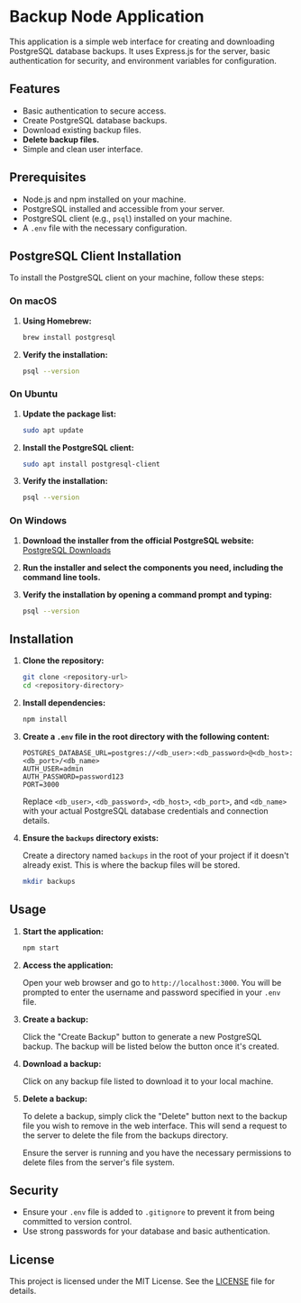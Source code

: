 # Backup Node Application

This application is a simple web interface for creating and downloading PostgreSQL database backups. It uses Express.js for the server, basic authentication for security, and environment variables for configuration.

## Features

- Basic authentication to secure access.
- Create PostgreSQL database backups.
- Download existing backup files.
- **Delete backup files.**
- Simple and clean user interface.

## Prerequisites

- Node.js and npm installed on your machine.
- PostgreSQL installed and accessible from your server.
- PostgreSQL client (e.g., `psql`) installed on your machine.
- A `.env` file with the necessary configuration.

## PostgreSQL Client Installation

To install the PostgreSQL client on your machine, follow these steps:

### On macOS

1. **Using Homebrew:**

   ```bash
   brew install postgresql
   ```

2. **Verify the installation:**

   ```bash
   psql --version
   ```

### On Ubuntu

1. **Update the package list:**

   ```bash
   sudo apt update
   ```

2. **Install the PostgreSQL client:**

   ```bash
   sudo apt install postgresql-client
   ```

3. **Verify the installation:**

   ```bash
   psql --version
   ```

### On Windows

1. **Download the installer from the official PostgreSQL website:**
   [PostgreSQL Downloads](https://www.postgresql.org/download/)

2. **Run the installer and select the components you need, including the command line tools.**

3. **Verify the installation by opening a command prompt and typing:**

   ```bash
   psql --version
   ```

## Installation

1. **Clone the repository:**

   ```bash
   git clone <repository-url>
   cd <repository-directory>
   ```

2. **Install dependencies:**

   ```bash
   npm install
   ```

3. **Create a `.env` file in the root directory with the following content:**

   ```plaintext
   POSTGRES_DATABASE_URL=postgres://<db_user>:<db_password>@<db_host>:<db_port>/<db_name>
   AUTH_USER=admin
   AUTH_PASSWORD=password123
   PORT=3000
   ```

   Replace `<db_user>`, `<db_password>`, `<db_host>`, `<db_port>`, and `<db_name>` with your actual PostgreSQL database credentials and connection details.

4. **Ensure the `backups` directory exists:**

   Create a directory named `backups` in the root of your project if it doesn't already exist. This is where the backup files will be stored.

   ```bash
   mkdir backups
   ```

## Usage

1. **Start the application:**

   ```bash
   npm start
   ```

2. **Access the application:**

   Open your web browser and go to `http://localhost:3000`. You will be prompted to enter the username and password specified in your `.env` file.

3. **Create a backup:**

   Click the "Create Backup" button to generate a new PostgreSQL backup. The backup will be listed below the button once it's created.

4. **Download a backup:**

   Click on any backup file listed to download it to your local machine.

5. **Delete a backup:**

   To delete a backup, simply click the "Delete" button next to the backup file you wish to remove in the web interface. This will send a request to the server to delete the file from the backups directory.

   Ensure the server is running and you have the necessary permissions to delete files from the server's file system.

## Security

- Ensure your `.env` file is added to `.gitignore` to prevent it from being committed to version control.
- Use strong passwords for your database and basic authentication.

## License

This project is licensed under the MIT License. See the [LICENSE](LICENSE) file for details.
